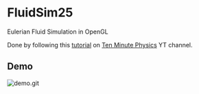 # FluidSim25
Eulerian Fluid Simulation in OpenGL

Done by following this [tutorial](https://www.youtube.com/watch?v=iKAVRgIrUOU) on 
[Ten Minute Physics](https://www.youtube.com/@TenMinutePhysics) YT channel.
## Demo

![demo.git](https://media.giphy.com/media/v1.Y2lkPTc5MGI3NjExcmU3d2pqdzl6ejF2a215cTdmemh4N2k0YmF2OGpnb3Btdm53NDc0cSZlcD12MV9pbnRlcm5hbF9naWZfYnlfaWQmY3Q9Zw/B6RTXS7v0fF2ozPY9G/giphy-downsized-large.gif)
